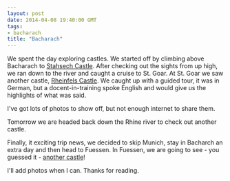 ```yaml
---
layout: post
date: 2014-04-08 19:40:00 GMT
tags:
- bacharach
title: "Bacharach"
---
```

<p>We spent the day exploring castles. We started off by climbing above Bacharach to <a href="http://en.wikipedia.org/wiki/Stahleck_Castle">Stahsech Castle</a>. After checking out the sights from up high, we ran down to the river and caught a cruise to St. Goar. At St. Goar we saw another castle,&nbsp;<a href="http://en.wikipedia.org/wiki/Rheinfels_Castle">Rheinfels Castle</a>. We caught up with a guided tour, it was in German, but a docent-in-training spoke English and would give us the highlights of what was said.&nbsp;</p>
<p>I've got lots of photos to show off, but not enough internet to share them.</p>
<p>Tomorrow we are headed back down the Rhine river to check out another castle.</p>
<p>Finally, it exciting trip news, we decided to skip Munich, stay in Bacharch an extra day and then head to Fuessen. In Fuessen, we are going to see - you guessed it - <a href="http://en.wikipedia.org/wiki/Neuschwanstein_Castle">another castle</a>!</p>
<p>I'll add photos when I can. Thanks for reading.</p>